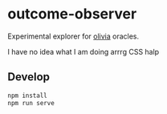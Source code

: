 # outcome-observer

Experimental explorer for [olivia](https://github.com/LLFourn/olivia) oracles.

I have no idea what I am doing arrrg CSS halp

## Develop

``` sh
npm install
npm run serve
```

